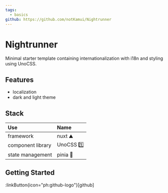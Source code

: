 ```yaml
---
tags:
  - basics
github: https://github.com/notKamui/Nightrunner
---
```

# Nightrunner

Minimal starter template containing internationalization with i18n and styling using UnoCSS.

## Features
+ localization
+ dark and light theme

## Stack

| Use | Name |
| :--- | :---- |
| framework | nuxt ⛰️ |
| component library   | UnoCSS 1️⃣ |
| state management | pinia 🍍 |

## Getting Started

:linkButton{icon="ph:github-logo"}[github]